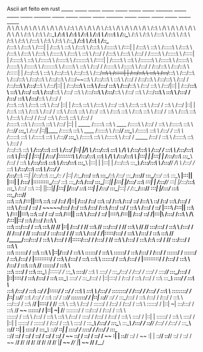 Ascii art feito em rust
        _____                    _____                    _____                    _____                    _____                    _____                    _____                           _______                           _____                    _____                    _____                   _______                   _____                            _____                    _____                            _____                   _______                   _____                _____                    _____                    _____                    _____                    _____  
         /\    \                  /\    \                  /\    \                  /\    \                  /\    \                  /\    \                  /\    \                         /::\    \                         /\    \                  /\    \                  /\    \                 /::\    \                 /\    \                          /\    \                  /\    \                          /\    \                 /::\    \                 /\    \              /\    \                  /\    \                  /\    \                  /\    \                  /\    \ 
        /::\    \                /::\    \                /::\____\                /::\    \                /::\    \                /::\    \                /::\    \                       /::::\    \                       /::\____\                /::\    \                /::\    \               /::::\    \               /::\    \                        /::\    \                /::\    \                        /::\    \               /::::\    \               /::\    \            /::\    \                /::\____\                /::\    \                /::\    \                /::\____\
       /::::\    \              /::::\    \              /::::|   |               /::::\    \               \:::\    \              /::::\    \              /::::\    \                     /::::::\    \                     /::::|   |               /::::\    \               \:::\    \             /::::::\    \             /::::\    \                      /::::\    \              /::::\    \                      /::::\    \             /::::::\    \             /::::\    \           \:::\    \              /:::/    /               /::::\    \              /::::\    \              /:::/    /
      /::::::\    \            /::::::\    \            /:::::|   |              /::::::\    \               \:::\    \            /::::::\    \            /::::::\    \                   /::::::::\    \                   /:::::|   |              /::::::\    \               \:::\    \           /::::::::\    \           /::::::\    \                    /::::::\    \            /::::::\    \                    /::::::\    \           /::::::::\    \           /::::::\    \           \:::\    \            /:::/    /               /::::::\    \            /::::::\    \            /:::/    / 
     /:::/\:::\    \          /:::/\:::\    \          /::::::|   |             /:::/\:::\    \               \:::\    \          /:::/\:::\    \          /:::/\:::\    \                 /:::/~~\:::\    \                 /::::::|   |             /:::/\:::\    \               \:::\    \         /:::/~~\:::\    \         /:::/\:::\    \                  /:::/\:::\    \          /:::/\:::\    \                  /:::/\:::\    \         /:::/~~\:::\    \         /:::/\:::\    \           \:::\    \          /:::/    /               /:::/\:::\    \          /:::/\:::\    \          /:::/    /  
    /:::/__\:::\    \        /:::/__\:::\    \        /:::/|::|   |            /:::/__\:::\    \               \:::\    \        /:::/  \:::\    \        /:::/__\:::\    \               /:::/    \:::\    \               /:::/|::|   |            /:::/__\:::\    \               \:::\    \       /:::/    \:::\    \       /:::/__\:::\    \                /:::/  \:::\    \        /:::/__\:::\    \                /:::/__\:::\    \       /:::/    \:::\    \       /:::/__\:::\    \           \:::\    \        /:::/    /               /:::/  \:::\    \        /:::/__\:::\    \        /:::/    /   
   /::::\   \:::\    \      /::::\   \:::\    \      /:::/ |::|   |           /::::\   \:::\    \              /::::\    \      /:::/    \:::\    \      /::::\   \:::\    \             /:::/    / \:::\    \             /:::/ |::|   |           /::::\   \:::\    \              /::::\    \     /:::/    / \:::\    \     /::::\   \:::\    \              /:::/    \:::\    \      /::::\   \:::\    \              /::::\   \:::\    \     /:::/    / \:::\    \     /::::\   \:::\    \          /::::\    \      /:::/    /               /:::/    \:::\    \      /::::\   \:::\    \      /:::/    /    
  /::::::\   \:::\    \    /::::::\   \:::\    \    /:::/  |::|   | _____    /::::::\   \:::\    \    ____    /::::::\    \    /:::/    / \:::\    \    /::::::\   \:::\    \           /:::/____/   \:::\____\           /:::/  |::|___|______    /::::::\   \:::\    \    ____    /::::::\    \   /:::/____/   \:::\____\   /::::::\   \:::\    \            /:::/    / \:::\    \    /::::::\   \:::\    \            /::::::\   \:::\    \   /:::/____/   \:::\____\   /::::::\   \:::\    \        /::::::\    \    /:::/    /      _____    /:::/    / \:::\    \    /::::::\   \:::\    \    /:::/    /     
 /:::/\:::\   \:::\ ___\  /:::/\:::\   \:::\    \  /:::/   |::|   |/\    \  /:::/\:::\   \:::\    \  /\   \  /:::/\:::\    \  /:::/    /   \:::\    \  /:::/\:::\   \:::\    \         |:::|    |     |:::|    |         /:::/   |::::::::\    \  /:::/\:::\   \:::\    \  /\   \  /:::/\:::\    \ |:::|    |     |:::|    | /:::/\:::\   \:::\____\          /:::/    /   \:::\ ___\  /:::/\:::\   \:::\    \          /:::/\:::\   \:::\____\ |:::|    |     |:::|    | /:::/\:::\   \:::\____\      /:::/\:::\    \  /:::/____/      /\    \  /:::/    /   \:::\ ___\  /:::/\:::\   \:::\    \  /:::/    /      
/:::/__\:::\   \:::|    |/:::/__\:::\   \:::\____\/:: /    |::|   /::\____\/:::/  \:::\   \:::\____\/::\   \/:::/  \:::\____\/:::/____/     \:::\____\/:::/  \:::\   \:::\____\        |:::|____|     |:::|    |        /:::/    |:::::::::\____\/:::/  \:::\   \:::\____\/::\   \/:::/  \:::\____\|:::|____|     |:::|    |/:::/  \:::\   \:::|    |        /:::/____/     \:::|    |/:::/__\:::\   \:::\____\        /:::/  \:::\   \:::|    ||:::|____|     |:::|    |/:::/  \:::\   \:::|    |    /:::/  \:::\____\|:::|    /      /::\____\/:::/____/  ___\:::|    |/:::/  \:::\   \:::\____\/:::/____/       
\:::\   \:::\  /:::|____|\:::\   \:::\   \::/    /\::/    /|::|  /:::/    /\::/    \:::\   \::/    /\:::\  /:::/    \::/    /\:::\    \      \::/    /\::/    \:::\  /:::/    /         \:::\    \   /:::/    /         \::/    / ~~~~~/:::/    /\::/    \:::\  /:::/    /\:::\  /:::/    \::/    / \:::\    \   /:::/    / \::/   |::::\  /:::|____|        \:::\    \     /:::|____|\:::\   \:::\   \::/    /        \::/    \:::\  /:::|____| \:::\    \   /:::/    / \::/   |::::\  /:::|____|   /:::/    \::/    /|:::|____\     /:::/    /\:::\    \ /\  /:::|____|\::/    \:::\  /:::/    /\:::\    \       
 \:::\   \:::\/:::/    /  \:::\   \:::\   \/____/  \/____/ |::| /:::/    /  \/____/ \:::\   \/____/  \:::\/:::/    / \/____/  \:::\    \      \/____/  \/____/ \:::\/:::/    /           \:::\    \ /:::/    /           \/____/      /:::/    /  \/____/ \:::\/:::/    /  \:::\/:::/    / \/____/   \:::\    \ /:::/    /   \/____|:::::\/:::/    /          \:::\    \   /:::/    /  \:::\   \:::\   \/____/          \/_____/\:::\/:::/    /   \:::\    \ /:::/    /   \/____|:::::\/:::/    /   /:::/    / \/____/  \:::\    \   /:::/    /  \:::\    /::\ \::/    /  \/____/ \:::\/:::/    /  \:::\    \      
  \:::\   \::::::/    /    \:::\   \:::\    \              |::|/:::/    /            \:::\    \       \::::::/    /            \:::\    \                       \::::::/    /             \:::\    /:::/    /                        /:::/    /            \::::::/    /    \::::::/    /             \:::\    /:::/    /          |:::::::::/    /            \:::\    \ /:::/    /    \:::\   \:::\    \                       \::::::/    /     \:::\    /:::/    /          |:::::::::/    /   /:::/    /            \:::\    \ /:::/    /    \:::\   \:::\ \/____/            \::::::/    /    \:::\    \     
   \:::\   \::::/    /      \:::\   \:::\____\             |::::::/    /              \:::\____\       \::::/____/              \:::\    \                       \::::/    /               \:::\__/:::/    /                        /:::/    /              \::::/    /      \::::/____/               \:::\__/:::/    /           |::|\::::/    /              \:::\    /:::/    /      \:::\   \:::\____\                       \::::/    /       \:::\__/:::/    /           |::|\::::/    /   /:::/    /              \:::\    /:::/    /      \:::\   \:::\____\               \::::/    /      \:::\    \    
    \:::\  /:::/    /        \:::\   \::/    /             |:::::/    /                \::/    /        \:::\    \               \:::\    \                      /:::/    /                 \::::::::/    /                        /:::/    /               /:::/    /        \:::\    \                \::::::::/    /            |::| \::/____/                \:::\  /:::/    /        \:::\   \::/    /                        \::/____/         \::::::::/    /            |::| \::/____/    \::/    /                \:::\__/:::/    /        \:::\  /:::/    /               /:::/    /        \:::\    \   
     \:::\/:::/    /          \:::\   \/____/              |::::/    /                  \/____/          \:::\    \               \:::\    \                    /:::/    /                   \::::::/    /                        /:::/    /               /:::/    /          \:::\    \                \::::::/    /             |::|  ~|                       \:::\/:::/    /          \:::\   \/____/                          ~~                \::::::/    /             |::|  ~|           \/____/                  \::::::::/    /          \:::\/:::/    /               /:::/    /          \:::\    \  
      \::::::/    /            \:::\    \                  /:::/    /                                     \:::\    \               \:::\    \                  /:::/    /                     \::::/    /                        /:::/    /               /:::/    /            \:::\    \                \::::/    /              |::|   |                        \::::::/    /            \:::\    \                                                 \::::/    /              |::|   |                                     \::::::/    /            \::::::/    /               /:::/    /            \:::\    \ 
       \::::/    /              \:::\____\                /:::/    /                                       \:::\____\               \:::\____\                /:::/    /                       \::/____/                        /:::/    /               /:::/    /              \:::\____\                \::/____/               \::|   |                         \::::/    /              \:::\____\                                                 \::/____/               \::|   |                                      \::::/    /              \::::/    /               /:::/    /              \:::\____\
        \::/____/                \::/    /                \::/    /                                         \::/    /                \::/    /                \::/    /                         ~~                              \::/    /                \::/    /                \::/    /                 ~~                      \:|   |                          \::/____/                \::/    /                                                  ~~                      \:|   |                                       \::/____/                \::/____/                \::/    /                \::/    /
         ~~                       \/____/                  \/____/                                           \/____/                  \/____/                  \/____/                                                           \/____/                  \/____/                  \/____/                                           \|___|                           ~~                       \/____/                                                                            \|___|                                        ~~                                                \/____/                  \/____/ 
                                                                                                                                                                                                                                                                                                                                                                                                                                                                                                                                                                                                                   
